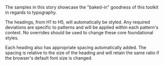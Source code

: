 The samples in this story showcase the "baked-in" goodness of this toolkit in regards to typography.

The headings, from H1 to H5, will automatically be styled. Any required deviations are specific to patterns and will be applied within each pattern's context. No overrides should be used to change these core foundational styles.

Each heading also has appropriate spacing automatically added. The spacing is relative to the size of the heading and will retain the same ratio if the browser's default font size is changed.

